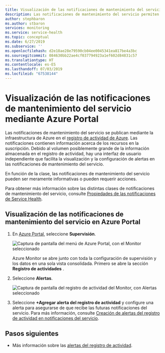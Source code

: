 ```yaml
---
title: Visualización de las notificaciones de mantenimiento del servicio mediante Azure Portal
description: Las notificaciones de mantenimiento del servicio permiten ver los mensajes de mantenimiento del servicio que publica Microsoft Azure.
author: stephbaron
ms.author: stbaron
services: monitoring
ms.service: service-health
ms.topic: conceptual
ms.date: 6/27/2019
ms.subservice: ''
ms.openlocfilehash: d2e18ae28e79590cb04ee0045341ea817be4a3bc
ms.sourcegitcommit: 084630bb22ae4cf037794923a1ef602d84831c57
ms.translationtype: HT
ms.contentlocale: es-ES
ms.lasthandoff: 07/03/2019
ms.locfileid: "67538144"
---
```

# <a name="view-service-health-notifications-by-using-the-azure-portal"></a>Visualización de las notificaciones de mantenimiento del servicio mediante Azure Portal

Las notificaciones de mantenimiento del servicio se publican mediante la infraestructura de Azure en el [registro de actividad de Azure](../azure-monitor/platform/activity-logs-overview.md).  Las notificaciones contienen información acerca de los recursos en la suscripción. Debido al volumen posiblemente grande de la información almacenada en el registro de actividad, hay una interfaz de usuario independiente que facilita la visualización y la configuración de alertas en las notificaciones de mantenimiento del servicio. 

En función de la clase, las notificaciones de mantenimiento del servicio pueden ser meramente informativas o pueden requerir acciones.

Para obtener más información sobre las distintas clases de notificaciones de mantenimiento del servicio, consulte [Propiedades de las notificaciones de Service Health](service-health-notifications-properties.md).

## <a name="view-your-service-health-notifications-in-the-azure-portal"></a>Visualización de las notificaciones de mantenimiento del servicio en Azure Portal

1. En [Azure Portal](https://portal.azure.com), seleccione **Supervisión**.

    ![Captura de pantalla del menú de Azure Portal, con el Monitor seleccionado](./media/service-notifications/home-monitor.png)

    Azure Monitor se abre junto con toda la configuración de supervisión y los datos en una sola vista consolidada. Primero se abre la sección **Registro de actividades** .

1. Seleccione **Alertas**.

    ![Captura de pantalla del registro de actividad del Monitor, con Alertas seleccionado](./media/service-notifications/service-health-summary.png)

1. Seleccione **+Agregar alerta del registro de actividad** y configure una alerta para asegurarse de que recibe las futuras notificaciones del servicio. Para más información, consulte [Creación de alertas del registro de actividad en notificaciones del servicio](../azure-monitor/platform/alerts-activity-log-service-notifications.md).

## <a name="next-steps"></a>Pasos siguientes

* Más información sobre las [alertas del registro de actividad](../azure-monitor/platform/activity-log-alerts.md).
